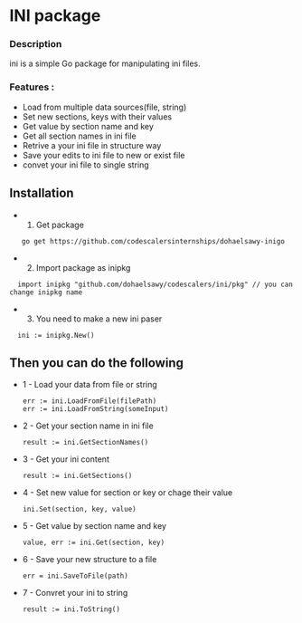 # INI package 
### Description
ini is a simple Go package for manipulating ini files.
### Features :
- Load from multiple data sources(file, string)
- Set new sections, keys with their values
- Get value by section name and key
- Get all section names in ini file
- Retrive a your ini file in structure way
- Save your edits to ini file to new or exist file
- convet your ini file to single string

## Installation 
 - 1. Get package
```
   go get https://github.com/codescalersinternships/dohaelsawy-inigo
```
- 2. Import package as inipkg
```golang
  import inipkg "github.com/dohaelsawy/codescalers/ini/pkg" // you can change inipkg name
```
- 3. You need to make a new ini paser
 ```golang
   ini := inipkg.New()
```
## Then you can do the following
- 1 - Load your data from file or string
  ```golang
  err := ini.LoadFromFile(filePath)
  err := ini.LoadFromString(someInput)
- 2 - Get your section name in ini file
  ```golang
  result := ini.GetSectionNames()
   ```
- 3 - Get your ini content
  ```golang
  result := ini.GetSections()
  ```
- 4 - Set new value for section or key or chage their value
  ```golang
  ini.Set(section, key, value)
  ```
- 5 - Get value by section name and key
  ```golang
  value, err := ini.Get(section, key)
  ```
- 6 - Save your new structure to a file
  ```golang
  err = ini.SaveToFile(path)
  ```
- 7 - Convret your ini to string
  ```golang
  result := ini.ToString()
  ```
  
       


